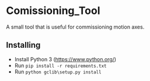 # Comissioning_Tool
A small tool that is useful for commissioning motion axes.

## Installing

* Install Python 3 (https://www.python.org/)
* Run `pip install -r requirements.txt`
* Run `python gclib\setup.py install`